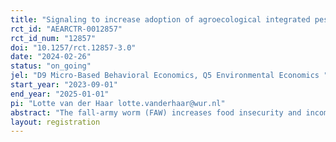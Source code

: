 ```yaml
---
title: "Signaling to increase adoption of agroecological integrated pest management (IPM): a field experiment among maize farmers in Uganda"
rct_id: "AEARCTR-0012857"
rct_id_num: "12857"
doi: "10.1257/rct.12857-3.0"
date: "2024-02-26"
status: "on_going"
jel: "D9 Micro-Based Behavioral Economics, Q5 Environmental Economics "
start_year: "2023-09-01"
end_year: "2025-01-01"
pi: "Lotte van der Haar lotte.vanderhaar@wur.nl"
abstract: "The fall-army worm (FAW) increases food insecurity and income uncertainty in Uganda due to its sizeable negative effect on maize yield. Agroecological Integrated Pest Management (IPM) provides a promising approach to mitigate maize damages while minimizing environmental harm from control methods. However, agroecological IPM is also costly for farmers in terms of initial investments and maintenance (labor) costs. This study evaluates whether signaling opportunities at different costs may help overcome these costs and impact adoption decisions of an agroecological IPM package. We also compare the effect of signaling to the effect of loss/gain framing for a material incentive. In addition, we determine the effectiveness of an agroecological IPM approach on agricultural outcomes. The study aims to evaluate these questions using empirical evidence from a field experiment in 140 villages with 2240 farmers in Soroti District, Uganda.  "
layout: registration
---
```


